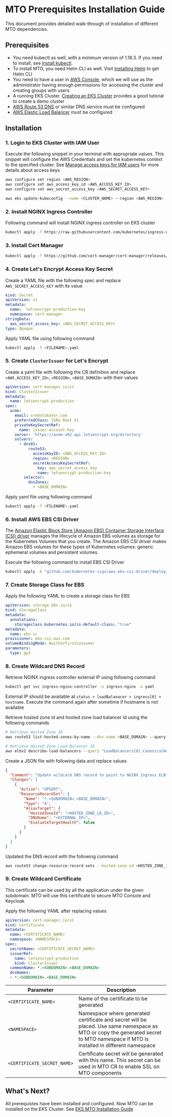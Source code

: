 # MTO Prerequisites Installation Guide

This document provides detailed walk-through of installation of different MTO dependencies.

## Prerequisites

- You need kubectl as well, with a minimum version of 1.18.3. If you need to install, see [Install kubectl](https://kubernetes.io/docs/tasks/tools/#kubectl).
- To install MTO, you need Helm CLI as well. Visit [Installing Helm](https://helm.sh/docs/intro/install/) to get Helm CLI
- You need to have a user in [AWS Console](https://console.aws.amazon.com/), which we will use as the administrator having enough permissions for accessing the cluster and creating groups with users
- A running EKS Cluster. [Creating an EKS Cluster](https://docs.aws.amazon.com/eks/latest/userguide/create-cluster.html) provides a good tutorial to create a demo cluster
- [AWS Route 53 DNS](https://docs.aws.amazon.com/Route53/latest/DeveloperGuide/setting-up-route-53.html) or similar DNS service must be configured
- [AWS Elastic Load Balancer](https://docs.aws.amazon.com/elasticloadbalancing/latest/userguide/load-balancer-getting-started.html) must be configured

## Installation

### 1. Login to EKS Cluster with IAM User

Execute the following snippet in your terminal with appropriate values. This snippet will configure the AWS Credentials and set the kubernetes context to the specified cluster. See [Manage access keys for IAM users](https://docs.aws.amazon.com/IAM/latest/UserGuide/id_credentials_access-keys.html) for more details about access keys

```bash
aws configure set region <AWS_REGION>
aws configure set aws_access_key_id <AWS_ACCESS_KEY_ID>
aws configure set aws_secret_access_key <AWS_SECRET_ACCESS_KEY>

aws eks update-kubeconfig --name <CLUSTER_NAME> --region <AWS_REGION>
```

### 2. Install NGINX Ingress Controller

Following command will install NGINX ingress controller on EKS cluster

```bash
kubectl apply -f https://raw.githubusercontent.com/kubernetes/ingress-nginx/main/deploy/static/provider/aws/deploy.yaml
```

### 3. Install Cert Manager

```bash
kubectl apply -f https://github.com/cert-manager/cert-manager/releases/download/v1.13.1/cert-manager.yaml
```

### 4. Create Let's Encrypt Access Key Secret

Create a YAML file with the following spec and replace `AWS_SECRET_ACCESS_KEY` with its value

```yaml
kind: Secret
apiVersion: v1
metadata:
  name:  letsencrypt-production-key
  namespace: cert-manager
stringData:
  aws_secret_access_key: <AWS_SECRET_ACCESS_KEY>
type: Opaque
```

Apply YAML file using following command

```bash
kubectl apply -f <FILENAME>.yaml
```

### 5. Create `ClusterIssuer` for Let's Encrypt

Create a yaml file with following the CR definition and replace `<AWS_ACCESS_KEY_ID>`, `<REGION>`, `<BASE_DOMAIN>` with their values

```yaml
apiVersion: cert-manager.io/v1
kind: ClusterIssuer
metadata:
  name: letsencrypt-production
spec:
  acme:
    email: sre@stakater.com
    preferredChain: ISRG Root X1
    privateKeySecretRef:
      name: issuer-account-key
    server: 'https://acme-v02.api.letsencrypt.org/directory'
    solvers:
      - dns01:
          route53:
            accessKeyID: <AWS_ACCESS_KEY_ID>
            region: <REGION>
            secretAccessKeySecretRef:
              key: aws_secret_access_key
              name: letsencrypt-production-key
        selector:
          dnsZones:
            - <BASE_DOMAIN>

```

Apply yaml file using following command

```bash
kubectl apply -f <FILENAME>.yaml
```

### 6. Install AWS EBS CSI Driver

The [Amazon Elastic Block Store (Amazon EBS) Container Storage Interface (CSI) driver](https://docs.aws.amazon.com/eks/latest/userguide/ebs-csi.html) manages the lifecycle of Amazon EBS volumes as storage for the Kubernetes Volumes that you create. The Amazon EBS CSI driver makes Amazon EBS volumes for these types of Kubernetes volumes: generic ephemeral volumes and persistent volumes.

Execute the following command to install EBS CSI Driver

```bash
kubectl apply -k "github.com/kubernetes-sigs/aws-ebs-csi-driver/deploy/kubernetes/overlays/stable/?ref=release-1.38"
```

### 7. Create Storage Class for EBS

Apply the following YAML to create a storage class for EBS

```yaml
apiVersion: storage.k8s.io/v1
kind: StorageClass
metadata:
  annotations:
    storageclass.kubernetes.io/is-default-class: "true"
metadata:
  name: ebs-sc
provisioner: ebs.csi.aws.com
volumeBindingMode: WaitForFirstConsumer
parameters:
  type: gp3
```

### 8. Create Wildcard DNS Record

Retrieve NGINX ingress controller external IP using following command

```bash
kubectl get svc ingress-nginx-controller -n ingress-nginx -o yaml
```

External IP should be available at `status > loadBalanacer > ingress[0] > hostname`. Execute the command again after sometime if hostname is not available

Retrieve hosted zone id and hosted zone load balancer id using the following commands

```bash
# Retrieve Hosted Zone ID
aws route53 list-hosted-zones-by-name --dns-name <BASE_DOMAIN> --query "HostedZones[0].Id" --output text | cut -d '/' -f3)

# Retrieve Hosted Zone Load Balancer ID
aws elbv2 describe-load-balancers --query "LoadBalancers[0].CanonicalHostedZoneId" --output text
```

Create a JSON file with following data and replace values

```json
{
  "Comment": "Update wildcard DNS record to point to NGINX Ingress ELB",
  "Changes": [
    {
      "Action": "UPSERT",
      "ResourceRecordSet": {
        "Name": "*.<SUBDOMAIN>.<BASE_DOMAIN>",
        "Type": "A",
        "AliasTarget": {
          "HostedZoneId": "<HOSTED_ZONE_LB_ID>",
          "DNSName": "<EXTERNAL_IP>",
          "EvaluateTargetHealth": false
        }
      }
    }
  ]
}
```

Updated the DNS record with the following command

```bash
aws route53 change-resource-record-sets --hosted-zone-id <HOSTED_ZONE_ID> --change-batch file://change-batch.json
```

### 9. Create Wildcard Certificate

This certificate can be used by all the application under the given subdomain. MTO will use this certificate to secure MTO Console and Keycloak

Apply the following YAML after replacing values

```yaml
apiVersion: cert-manager.io/v1
kind: Certificate
metadata:
  name: <CERTIFICATE_NAME>
  namespace: <NAMESPACE>
spec:
  secretName: <CERTIFICATE_SECRET_NAME>
  issuerRef:
    name: letsencrypt-production
    kind: ClusterIssuer
  commonName: *.<SUBDOMAIN>.<BASE_DOMAIN>
  dnsNames:
  - *.<SUBDOMAIN>.<BASE_DOMAIN>
```

| Parameter                     | Description   |
| ------                        | ------        |
| `<CERTIFICATE_NAME>`          | Name of the certificate to be generated  |
| `<NAMESPACE>`                 | Namespace where generated certificate and secret will be placed. Use same namespace as MTO or copy the generated secret to MTO namespace if MTO is installed in different namespace  |
| `<CERTIFICATE_SECRET_NAME>`   | Certificate secret will be generated with this name. This secret can be used in MTO CR to enable SSL on MTO components  |

## What's Next?

All prerequistes have been installed and configured. Now MTO can be installed on the EKS Cluster. See [EKS MTO Installation Guide](./mto-installation.md)
